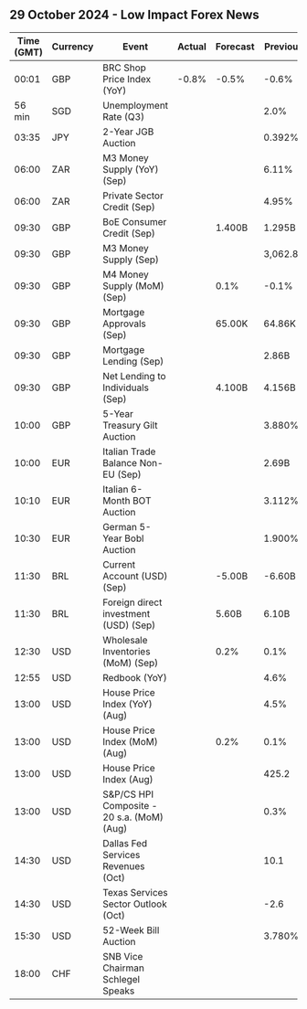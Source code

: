 ## 29 October 2024 - Low Impact Forex News

| Time (GMT) | Currency | Event | Actual | Forecast | Previous |
|------|----------|-------|--------|----------|----------|
| 00:01 | GBP | BRC Shop Price Index (YoY) | -0.8% | -0.5% | -0.6% |
| 56 min | SGD | Unemployment Rate (Q3) |  |  | 2.0% |
| 03:35 | JPY | 2-Year JGB Auction |  |  | 0.392% |
| 06:00 | ZAR | M3 Money Supply (YoY) (Sep) |  |  | 6.11% |
| 06:00 | ZAR | Private Sector Credit (Sep) |  |  | 4.95% |
| 09:30 | GBP | BoE Consumer Credit (Sep) |  | 1.400B | 1.295B |
| 09:30 | GBP | M3 Money Supply (Sep) |  |  | 3,062.8B |
| 09:30 | GBP | M4 Money Supply (MoM) (Sep) |  | 0.1% | -0.1% |
| 09:30 | GBP | Mortgage Approvals (Sep) |  | 65.00K | 64.86K |
| 09:30 | GBP | Mortgage Lending (Sep) |  |  | 2.86B |
| 09:30 | GBP | Net Lending to Individuals (Sep) |  | 4.100B | 4.156B |
| 10:00 | GBP | 5-Year Treasury Gilt Auction |  |  | 3.880% |
| 10:00 | EUR | Italian Trade Balance Non-EU (Sep) |  |  | 2.69B |
| 10:10 | EUR | Italian 6-Month BOT Auction |  |  | 3.112% |
| 10:30 | EUR | German 5-Year Bobl Auction |  |  | 1.900% |
| 11:30 | BRL | Current Account (USD) (Sep) |  | -5.00B | -6.60B |
| 11:30 | BRL | Foreign direct investment (USD) (Sep) |  | 5.60B | 6.10B |
| 12:30 | USD | Wholesale Inventories (MoM) (Sep) |  | 0.2% | 0.1% |
| 12:55 | USD | Redbook (YoY) |  |  | 4.6% |
| 13:00 | USD | House Price Index (YoY) (Aug) |  |  | 4.5% |
| 13:00 | USD | House Price Index (MoM) (Aug) |  | 0.2% | 0.1% |
| 13:00 | USD | House Price Index (Aug) |  |  | 425.2 |
| 13:00 | USD | S&P/CS HPI Composite - 20 s.a. (MoM) (Aug) |  |  | 0.3% |
| 14:30 | USD | Dallas Fed Services Revenues (Oct) |  |  | 10.1 |
| 14:30 | USD | Texas Services Sector Outlook (Oct) |  |  | -2.6 |
| 15:30 | USD | 52-Week Bill Auction |  |  | 3.780% |
| 18:00 | CHF | SNB Vice Chairman Schlegel Speaks |  |  |  |
